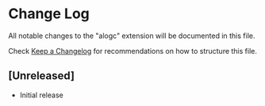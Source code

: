 # Change Log

All notable changes to the "alogc" extension will be documented in this file.

Check [Keep a Changelog](http://keepachangelog.com/) for recommendations on how to structure this file.

## [Unreleased]

- Initial release
